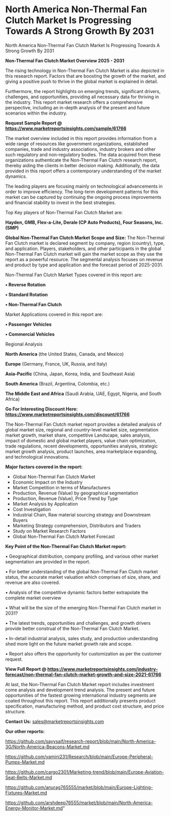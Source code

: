 # North America Non-Thermal Fan Clutch Market Is Progressing Towards A Strong Growth By 2031
North America Non-Thermal Fan Clutch Market Is Progressing Towards A Strong Growth By 2031

<Strong> Non-Thermal Fan Clutch Market Overview 2025 - 2031</strong>

The rising technology in Non-Thermal Fan Clutch Market is also depicted in this research report. Factors that are boosting the growth of the market, and giving a positive push to thrive in the global market is explained in detail.

Furthermore, the report highlights on emerging trends, significant drivers, challenges, and opportunities, providing all necessary data for thriving in the industry. This report market research offers a comprehensive perspective, including an in-depth analysis of the present and future scenarios within the industry.

<strong>Request Sample Report @ <a href=https://www.marketreportsinsights.com/sample/61766>https://www.marketreportsinsights.com/sample/61766</a></strong>

The market overview included in this report provides information from a wide range of resources like government organizations, established companies, trade and industry associations, industry brokers and other such regulatory and non-regulatory bodies. The data acquired from these organizations authenticate the Non-Thermal Fan Clutch research report, thereby aiding the clients in better decision making. Additionally, the data provided in this report offers a contemporary understanding of the market dynamics.

The leading players are focusing mainly on technological advancements in order to improve efficiency. The long-term development patterns for this market can be captured by continuing the ongoing process improvements and financial stability to invest in the best strategies.

Top Key players of Non-Thermal Fan Clutch Market are:

<strong>Hayden, GMB, Flex-a-Lite, Derale (CP Auto Products), Four Seasons, Inc. (SMP)</strong>

<strong><b>Global Non-Thermal Fan Clutch Market Scope and Size:</b></strong>
The Non-Thermal Fan Clutch market is declared segment by company, region (country), type, and application. Players, stakeholders, and other participants in the global Non-Thermal Fan Clutch market will gain the market scope as they use the report as a powerful resource. The segmental analysis focuses on revenue and product by type and application and the forecast period of 2025-2031.

Non-Thermal Fan Clutch Market Types covered in this report are:

<strong>• Reverse Rotation

• Standard Rotation

• Non-Thermal Fan Clutch</strong>

Market Applications covered in this report are:

<strong>• Passenger Vehicles

• Commercial Vehicles</strong> 

Regional Analysis

<strong>North America</strong> (the United States, Canada, and Mexico)

<strong>Europe</strong> (Germany, France, UK, Russia, and Italy)

<strong>Asia-Pacific</strong> (China, Japan, Korea, India, and Southeast Asia)

<strong>South America</strong> (Brazil, Argentina, Colombia, etc.)

<strong>The Middle East and Africa</strong> (Saudi Arabia, UAE, Egypt, Nigeria, and South Africa)

<strong>Go For Interesting Discount Here: <a href=https://www.marketreportsinsights.com/discount/61766>https://www.marketreportsinsights.com/discount/61766</a></strong>

The Non-Thermal Fan Clutch market report provides a detailed analysis of global market size, regional and country-level market size, segmentation market growth, market share, competitive Landscape, sales analysis, impact of domestic and global market players, value chain optimization, trade regulations, recent developments, opportunities analysis, strategic market growth analysis, product launches, area marketplace expanding, and technological innovations.

<strong><b>Major factors covered in the report:</b></strong>
<ul>
  <li>Global Non-Thermal Fan Clutch Market </li>
  <li>Economic Impact on the Industry</li>
  <li>Market Competition in terms of Manufacturers</li>
  <li>Production, Revenue (Value) by geographical segmentation</li>
  <li>Production, Revenue (Value), Price Trend by Type</li>
  <li>Market Analysis by Application</li>
  <li>Cost Investigation</li>
  <li>Industrial Chain, Raw material sourcing strategy and Downstream Buyers</li>
  <li>Marketing Strategy comprehension, Distributors and Traders</li>
  <li>Study on Market Research Factors</li>
  <li>Global Non-Thermal Fan Clutch Market Forecast</li>
</ul>

<strong><b>Key Point of the Non-Thermal Fan Clutch Market report:</b></strong>

• Geographical distribution, company profiling, and various other market segmentation are provided in the report.

• For better understanding of the global Non-Thermal Fan Clutch market status, the accurate market valuation which comprises of size, share, and revenue are also covered.

• Analysis of the competitive dynamic factors better extrapolate the complete market overview

• What will be the size of the emerging Non-Thermal Fan Clutch market in 2031?

• The latest trends, opportunities and challenges, and growth drivers provide better construal of the Non-Thermal Fan Clutch Market.

• In-detail industrial analysis, sales study, and production understanding shed more light on the future market growth rate and scope.

• Report also offers the opportunity for customization as per the customer request.

<strong><b>View Full Report @ <a href=https://www.marketreportsinsights.com/industry-forecast/non-thermal-fan-clutch-market-growth-and-size-2021-61766>https://www.marketreportsinsights.com/industry-forecast/non-thermal-fan-clutch-market-growth-and-size-2021-61766</a></b></strong>


At last, the Non-Thermal Fan Clutch Market report includes investment come analysis and development trend analysis. The present and future opportunities of the fastest growing international industry segments are coated throughout this report. This report additionally presents product specification, manufacturing method, and product cost structure, and price structure.

<strong>Contact Us:</strong>
sales@marketreportsinsights.com

<strong>Our other reports:</strong>

<a href=https://github.com/sayysaif/research-report/blob/main/North-America-3G/North-America-Beacons-Market.md>https://github.com/sayysaif/research-report/blob/main/North-America-3G/North-America-Beacons-Market.md</a>

<a href=https://github.com/yamini231/Research/blob/main/Europe-Peripheral-Pumps-Market.md>https://github.com/yamini231/Research/blob/main/Europe-Peripheral-Pumps-Market.md</a>

<a href=https://github.com/cargo2301/Marketing-trend/blob/main/Europe-Aviation-Seat-Belts-Market.md>https://github.com/cargo2301/Marketing-trend/blob/main/Europe-Aviation-Seat-Belts-Market.md</a>

<a href=https://github.com/anurag765555/market/blob/main/Europe-Lighting-Fixtures-Market.md>https://github.com/anurag765555/market/blob/main/Europe-Lighting-Fixtures-Market.md</a>

<a href=https://github.com/arshdeep76555/market/blob/main/North-America-Energy-Monitor-Market.md>https://github.com/arshdeep76555/market/blob/main/North-America-Energy-Monitor-Market.md</a>"
